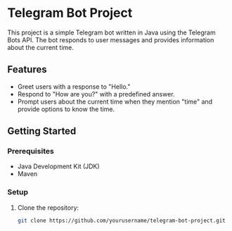 # Telegram Bot Project

This project is a simple Telegram bot written in Java using the Telegram Bots API. The bot responds to user messages and provides information about the current time.

## Features

- Greet users with a response to "Hello."
- Respond to "How are you?" with a predefined answer.
- Prompt users about the current time when they mention "time" and provide options to know the time.

## Getting Started

### Prerequisites

- Java Development Kit (JDK)
- Maven

### Setup

1. Clone the repository:

   ```bash
   git clone https://github.com/yourusername/telegram-bot-project.git
